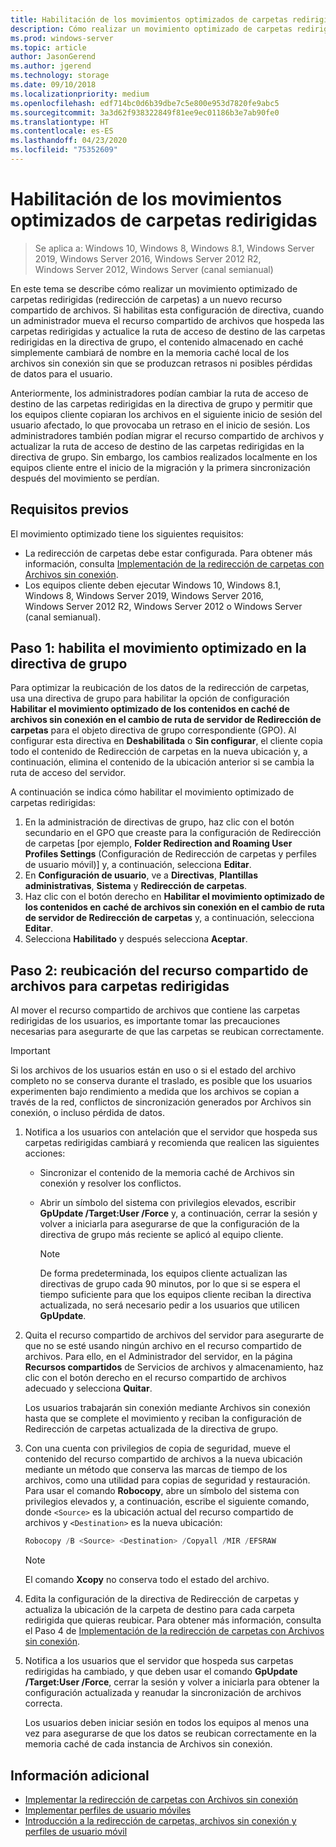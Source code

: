 ```yaml
---
title: Habilitación de los movimientos optimizados de carpetas redirigidas
description: Cómo realizar un movimiento optimizado de carpetas redirigidas a un nuevo recurso compartido de archivos.
ms.prod: windows-server
ms.topic: article
author: JasonGerend
ms.author: jgerend
ms.technology: storage
ms.date: 09/10/2018
ms.localizationpriority: medium
ms.openlocfilehash: edf714bc0d6b39dbe7c5e800e953d7820fe9abc5
ms.sourcegitcommit: 3a3d62f938322849f81ee9ec01186b3e7ab90fe0
ms.translationtype: HT
ms.contentlocale: es-ES
ms.lasthandoff: 04/23/2020
ms.locfileid: "75352609"
---
```

# <a name="enable-optimized-moves-of-redirected-folders"></a>Habilitación de los movimientos optimizados de carpetas redirigidas

>Se aplica a: Windows 10, Windows 8, Windows 8.1, Windows Server 2019, Windows Server 2016, Windows Server 2012 R2, Windows Server 2012, Windows Server (canal semianual)

En este tema se describe cómo realizar un movimiento optimizado de carpetas redirigidas (redirección de carpetas) a un nuevo recurso compartido de archivos. Si habilitas esta configuración de directiva, cuando un administrador mueva el recurso compartido de archivos que hospeda las carpetas redirigidas y actualice la ruta de acceso de destino de las carpetas redirigidas en la directiva de grupo, el contenido almacenado en caché simplemente cambiará de nombre en la memoria caché local de los archivos sin conexión sin que se produzcan retrasos ni posibles pérdidas de datos para el usuario.

Anteriormente, los administradores podían cambiar la ruta de acceso de destino de las carpetas redirigidas en la directiva de grupo y permitir que los equipos cliente copiaran los archivos en el siguiente inicio de sesión del usuario afectado, lo que provocaba un retraso en el inicio de sesión. Los administradores también podían migrar el recurso compartido de archivos y actualizar la ruta de acceso de destino de las carpetas redirigidas en la directiva de grupo. Sin embargo, los cambios realizados localmente en los equipos cliente entre el inicio de la migración y la primera sincronización después del movimiento se perdían.

## <a name="prerequisites"></a>Requisitos previos

El movimiento optimizado tiene los siguientes requisitos:

- La redirección de carpetas debe estar configurada. Para obtener más información, consulta [Implementación de la redirección de carpetas con Archivos sin conexión](deploy-folder-redirection.md).
- Los equipos cliente deben ejecutar Windows 10, Windows 8.1, Windows 8, Windows Server 2019, Windows Server 2016, Windows Server 2012 R2, Windows Server 2012 o Windows Server (canal semianual).

## <a name="step-1-enable-optimized-move-in-group-policy"></a>Paso 1: habilita el movimiento optimizado en la directiva de grupo

Para optimizar la reubicación de los datos de la redirección de carpetas, usa una directiva de grupo para habilitar la opción de configuración **Habilitar el movimiento optimizado de los contenidos en caché de archivos sin conexión en el cambio de ruta de servidor de Redirección de carpetas** para el objeto directiva de grupo correspondiente (GPO). Al configurar esta directiva en **Deshabilitada** o **Sin configurar**, el cliente copia todo el contenido de Redirección de carpetas en la nueva ubicación y, a continuación, elimina el contenido de la ubicación anterior si se cambia la ruta de acceso del servidor.

A continuación se indica cómo habilitar el movimiento optimizado de carpetas redirigidas:

1. En la administración de directivas de grupo, haz clic con el botón secundario en el GPO que creaste para la configuración de Redirección de carpetas [por ejemplo, **Folder Redirection and Roaming User Profiles Settings** (Configuración de Redirección de carpetas y perfiles de usuario móvil)] y, a continuación, selecciona **Editar**.
2. En **Configuración de usuario**, ve a **Directivas**, **Plantillas administrativas**, **Sistema** y **Redirección de carpetas**.
3. Haz clic con el botón derecho en **Habilitar el movimiento optimizado de los contenidos en caché de archivos sin conexión en el cambio de ruta de servidor de Redirección de carpetas** y, a continuación, selecciona **Editar**.
4. Selecciona **Habilitado** y después selecciona **Aceptar**.

## <a name="step-2-relocate-the-file-share-for-redirected-folders"></a>Paso 2: reubicación del recurso compartido de archivos para carpetas redirigidas

Al mover el recurso compartido de archivos que contiene las carpetas redirigidas de los usuarios, es importante tomar las precauciones necesarias para asegurarte de que las carpetas se reubican correctamente.

>[!IMPORTANT]
>Si los archivos de los usuarios están en uso o si el estado del archivo completo no se conserva durante el traslado, es posible que los usuarios experimenten bajo rendimiento a medida que los archivos se copian a través de la red, conflictos de sincronización generados por Archivos sin conexión, o incluso pérdida de datos.

1. Notifica a los usuarios con antelación que el servidor que hospeda sus carpetas redirigidas cambiará y recomienda que realicen las siguientes acciones:

      - Sincronizar el contenido de la memoria caché de Archivos sin conexión y resolver los conflictos.
      - Abrir un símbolo del sistema con privilegios elevados, escribir **GpUpdate /Target:User /Force** y, a continuación, cerrar la sesión y volver a iniciarla para asegurarse de que la configuración de la directiva de grupo más reciente se aplicó al equipo cliente.

        >[!NOTE]
        >De forma predeterminada, los equipos cliente actualizan las directivas de grupo cada 90 minutos, por lo que si se espera el tiempo suficiente para que los equipos cliente reciban la directiva actualizada, no será necesario pedir a los usuarios que utilicen **GpUpdate**.
2. Quita el recurso compartido de archivos del servidor para asegurarte de que no se esté usando ningún archivo en el recurso compartido de archivos. Para ello, en el Administrador del servidor, en la página **Recursos compartidos** de Servicios de archivos y almacenamiento, haz clic con el botón derecho en el recurso compartido de archivos adecuado y selecciona **Quitar**.

    Los usuarios trabajarán sin conexión mediante Archivos sin conexión hasta que se complete el movimiento y reciban la configuración de Redirección de carpetas actualizada de la directiva de grupo.

3. Con una cuenta con privilegios de copia de seguridad, mueve el contenido del recurso compartido de archivos a la nueva ubicación mediante un método que conserva las marcas de tiempo de los archivos, como una utilidad para copias de seguridad y restauración. Para usar el comando **Robocopy**, abre un símbolo del sistema con privilegios elevados y, a continuación, escribe el siguiente comando, donde ```<Source>``` es la ubicación actual del recurso compartido de archivos y ```<Destination>``` es la nueva ubicación:

    ```PowerShell
    Robocopy /B <Source> <Destination> /Copyall /MIR /EFSRAW
    ```

    >[!NOTE]
    >El comando **Xcopy** no conserva todo el estado del archivo.
4. Edita la configuración de la directiva de Redirección de carpetas y actualiza la ubicación de la carpeta de destino para cada carpeta redirigida que quieras reubicar. Para obtener más información, consulta el Paso 4 de [Implementación de la redirección de carpetas con Archivos sin conexión](deploy-folder-redirection.md).
5. Notifica a los usuarios que el servidor que hospeda sus carpetas redirigidas ha cambiado, y que deben usar el comando **GpUpdate /Target:User /Force**, cerrar la sesión y volver a iniciarla para obtener la configuración actualizada y reanudar la sincronización de archivos correcta.

    Los usuarios deben iniciar sesión en todos los equipos al menos una vez para asegurarse de que los datos se reubican correctamente en la memoria caché de cada instancia de Archivos sin conexión.

## <a name="more-information"></a>Información adicional

* [Implementar la redirección de carpetas con Archivos sin conexión](deploy-folder-redirection.md)
* [Implementar perfiles de usuario móviles](deploy-roaming-user-profiles.md)
* [Introducción a la redirección de carpetas, archivos sin conexión y perfiles de usuario móvil](folder-redirection-rup-overview.md)